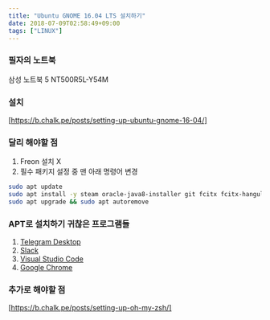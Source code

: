 ```yaml
---
title: "Ubuntu GNOME 16.04 LTS 설치하기"
date: 2018-07-09T02:58:49+09:00
tags: ["LINUX"]
---
```


### 필자의 노트북
삼성 노트북 5 NT500R5L-Y54M

### 설치
[https://b.chalk.pe/posts/setting-up-ubuntu-gnome-16-04/]

### 달리 해야할 점
1. Freon 설치 X
2. 필수 패키지 설정 중 맨 아래 명령어 변경

```bash
sudo apt update
sudo apt install -y steam oracle-java8-installer git fcitx fcitx-hangul nodejs yarn numix-icon-theme-circle mongodb-org
sudo apt upgrade && sudo apt autoremove
```

### APT로 설치하기 귀찮은 프로그램들
1. [Telegram Desktop]
2. [Slack]
3. [Visual Studio Code]
4. [Google Chrome]

### 추가로 해야할 점
[https://b.chalk.pe/posts/setting-up-oh-my-zsh/]



[https://b.chalk.pe/posts/setting-up-ubuntu-gnome-16-04/]: https://b.chalk.pe/posts/setting-up-ubuntu-gnome-16-04/
[여기]: http://cdimage.ubuntu.com/ubuntu-gnome/releases/16.04.1/release/
[Telegram Desktop]: https://desktop.telegram.org/
[Slack]: https://slack.com/downloads/linux
[Discord]: https://discordapp.com/download
[Messenger Desktop]: https://messengerfordesktop.com/
[Visual Studio Code]: https://code.visualstudio.com/download
[Android Studio]: https://developer.android.com/studio/
[Google Chrome]: https://www.google.co.kr/chrome/index.html
[Firefox Developer Edition]: https://www.mozilla.org/ko/firefox/developer/
[https://b.chalk.pe/posts/setting-up-oh-my-zsh/]: https://b.chalk.pe/posts/setting-up-oh-my-zsh/
